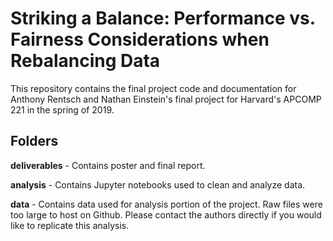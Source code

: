 # Striking a Balance: Performance vs. Fairness Considerations when Rebalancing Data

This repository contains the final project code and documentation for Anthony Rentsch and Nathan Einstein's final project for Harvard's APCOMP 221 in the spring of 2019.

## Folders

**deliverables** - Contains poster and final report.

**analysis** - Contains Jupyter notebooks used to clean and analyze data.

**data** - Contains data used for analysis portion of the project. Raw files were too large to host on Github. Please contact the authors directly if you would like to replicate this analysis.
